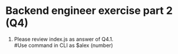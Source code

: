 # Backend engineer exercise part 2 (Q4)

1. Please review index.js as answer of Q4.1.  
   #Use command in CLI as $alex (number)
